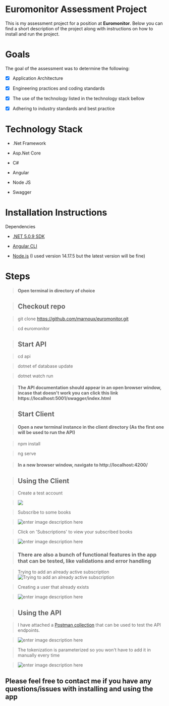 
# Euromonitor Assessment Project

  

This is my assessment project for a position at **Euromonitor**. Below you can find a short description of the project along with instructions on how to install and run the project.

  
  

# Goals

The goal of the assessment was to determine the following:

  

-  [x] Application Architecture

-  [X] Engineering practices and coding standards

-  [X] The use of the technology listed in the technology stack bellow

-  [X] Adhering to industry standards and best practice

  

# Technology Stack

- .Net Framework

- Asp.Net Core

- C#

- Angular

- Node JS

- Swagger

  

# Installation Instructions

Dependencies

  

-  [.NET 5.0.9 SDK](https://github.com/dotnet/core/blob/main/release-notes/5.0/5.0.9/5.0.9.md?WT.mc_id=dotnet-35129-website)

-  [Angular CLI](https://angular.io/cli)

-  [Node.js](https://nodejs.org/en/) (I used version 14.17.5 but the latest version will be fine)

  

# Steps

  

>  #### Open terminal in directory of choice

>  ## Checkout repo

> git clone https://github.com/marnoux/euromonitor.git

> cd euromonitor

>  ## Start API

> cd api

> dotnet ef database update

> dotnet watch run

>  #### The API documentation should appear in an open browser window, incase that doesn't work you can click this link https://localhost:5001/swagger/index.html

  

>  ## Start Client

>  #### Open a new terminal instance in the client directory (As the first one will be used to run the API)

> npm install

> ng serve

>  #### In a new browser window, navigate to http://localhost:4200/

>  ## Using the Client

> Create a test account

>  ![](https://i.imgur.com/uAv2r6s.png)

> Subscribe to some books

>  ![enter image description here](https://i.imgur.com/yjfmsUL.png)

> Click on 'Subscriptions' to view your subscribed books

>  ![enter image description here](https://i.imgur.com/L7q1cpV.png)

>  ### There are also a bunch of functional features in the app that can be tested, like validations and error handling

> Trying to add an already active subscription![Trying to add an already active subscription](https://i.imgur.com/02SNqce.png)

> Creating a user that already exists

>  ![enter image description here](https://i.imgur.com/hyrK0yv.png)

>  ## Using the API

> I have attached a [Postman collection](https://github.com/marnoux/euromonitor/blob/master/Euromonitor%20Assesment.postman_collection.json) that can be used to test the API endpoints.

>  ![enter image description here](https://i.imgur.com/mne45ZW.png)

> The tokenization is parameterized so you won't have to add it in manually every time

>  ![enter image description here](https://i.imgur.com/ltzmzy8.png)

  

## Please feel free to contact me if you have any questions/issues with installing and using the app

